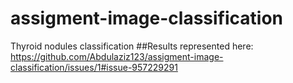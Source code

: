 # assigment-image-classification
Thyroid nodules classification
##Results represented here:
https://github.com/Abdulaziz123/assigment-image-classification/issues/1#issue-957229291

